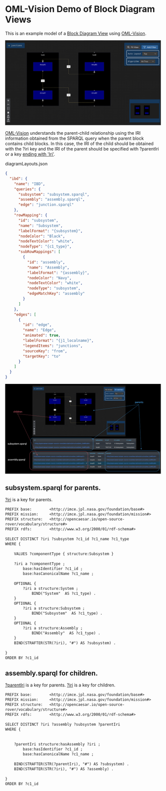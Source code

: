 # OML-Vision Demo of Block Diagram Views

This is an example model of a [Block Diagram View](https://en.wikipedia.org/wiki/Block_diagram) using [OML-Vision](https://github.com/opencaesar/oml-vision).


![alt text](img/image.png)


[OML-Vision](https://github.com/opencaesar/oml-vision) understands the parent-child relationship using the IRI information obtained from the SPARQL query when the parent block contains child blocks. 
In this case, the IRI of the child should be obtained with the ?iri key and the IRI of the parent should be specified with ?parentIri or a key [ending with 'Iri'](https://github.com/opencaesar/oml-vision/blob/master/view/src/components/Diagram/diagramUtils.ts#L64C1-L65C1).


diagramLayouts.json

```json
{
  "ibd": {
    "name": "IBD",
    "queries": {
      "subsystem": "subsystem.sparql",
      "assembly": "assembly.sparql",
      "edge": "junction.sparql"
    },
    "rowMapping": {
      "id": "subsystem",
      "name": "Subsystem",
      "labelFormat": "{subsystem}",
      "nodeColor": "Black",
      "nodeTextColor": "white",
      "nodeType": "{c1_type}",
      "subRowMappings": [
        {
          "id": "assembly",
          "name": "Assembly",
          "labelFormat": "{assembly}",
          "nodeColor": "Navy",
          "nodeTextColor": "white",
          "nodeType": "subsystem",
          "edgeMatchKey": "assembly"
        }
      ]
    },
    "edges": [
      {
        "id": "edge",
        "name": "Edge",
        "animated": true,
        "labelFormat": "{j1_localname}",
        "legendItems": "junctions",
        "sourceKey": "from",
        "targetKey": "to"
      }
    ]
  }
}
```
  
  
  
  
![alt text](img/image-1.png)


## subsystem.sparql for parents.

[?iri]() is a key for parents.

```sparql
PREFIX base:        <http://imce.jpl.nasa.gov/foundation/base#>
PREFIX mission:     <http://imce.jpl.nasa.gov/foundation/mission#>
PREFIX structure:   <http://opencaesar.io/open-source-rover/vocabulary/structure#>
PREFIX rdfs:        <http://www.w3.org/2000/01/rdf-schema#>

SELECT DISTINCT ?iri ?subsystem ?c1_id ?c1_name ?c1_type
WHERE {

    VALUES ?componentType { structure:Subsystem }

	?iri a ?componentType ;
		base:hasIdentifier ?c1_id ;
		base:hasCanonicalName ?c1_name ;

	OPTIONAL {
		?iri a structure:System ;
			BIND("System"  AS ?c1_type) .
	}
	OPTIONAL {
		?iri a structure:Subsystem ;
			BIND("Subsystem"  AS ?c1_type) .
	}
	OPTIONAL {
		?iri a structure:Assembly ;
			BIND("Assembly"  AS ?c1_type) .
	}
    BIND(STRAFTER(STR(?iri), "#") AS ?subsystem) .

}
ORDER BY ?c1_id
```


## assembly.sparql for children.

[?parentIri]() is a key for parents.
[?iri]() is a key for children.

```sparql
PREFIX base:        <http://imce.jpl.nasa.gov/foundation/base#>
PREFIX mission:     <http://imce.jpl.nasa.gov/foundation/mission#>
PREFIX structure:   <http://opencaesar.io/open-source-rover/vocabulary/structure#>
PREFIX rdfs:        <http://www.w3.org/2000/01/rdf-schema#>

SELECT DISTINCT ?iri ?assembly ?subsystem ?parentIri
WHERE {


	?parentIri structure:hasAssembly ?iri ;
		base:hasIdentifier ?c1_id ;
		base:hasCanonicalName ?c1_name ;

    BIND(STRAFTER(STR(?parentIri), "#") AS ?subsystem) .
    BIND(STRAFTER(STR(?iri), "#") AS ?assembly) .

}
ORDER BY ?c1_id
```